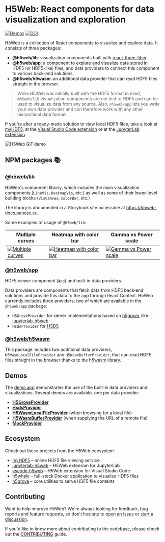 # H5Web: React components for data visualization and exploration

[![Demos](https://img.shields.io/website?down_message=offline&label=demo&up_message=online&url=https%3A%2F%2Fh5web.panosc.eu%2F)](https://h5web.panosc.eu/)
[![DOI](https://zenodo.org/badge/DOI/10.5281/zenodo.6458452.svg)](https://doi.org/10.5281/zenodo.6458452)

H5Web is a collection of React components to visualize and explore data. It
consists of three packages:

- **@h5web/lib**: visualization components built with
  [react-three-fiber](https://github.com/react-spring/react-three-fiber).
- **@h5web/app**: a component to explore and visualize data stored in HDF5 (or
  HDF5-like) files, and data providers to connect this component to various
  back-end solutions.
- **@h5web/h5wasm**: an additional data provider that can read HDF5 files
  straight in the browser.

> While H5Web was initially built with the HDF5 format in mind, `@h5web/lib`
> visualization components are not tied to HDF5 and can be used to visualize
> data from any source. Also, `@h5web/app` lets you write your own data provider
> and can therefore work with any other hierarchical data format.

If you're after a ready-made solution to view local HDF5 files, take a look at
[myHDF5](https://myhdf5.hdfgroup.org/), at the
[Visual Studio Code extension](https://marketplace.visualstudio.com/items?itemName=h5web.vscode-h5web)
or at the [JupyterLab extension](https://github.com/silx-kit/jupyterlab-h5web).

![H5Web GIF demo](https://user-images.githubusercontent.com/2936402/107791492-4c512980-6d54-11eb-8ba4-4a1433bdfeea.gif)

## NPM packages 📚

### [@h5web/lib](https://www.npmjs.com/package/@h5web/lib)

H5Web's component library, which includes the main visualization components
(`LineVis`, `HeatmapVis`, etc.) as well as some of their lower-level building
blocks (`VisCanvas`, `ColorBar`, etc.)

The library is documented in a Storybook site accessible at
https://h5web-docs.panosc.eu.

Some examples of usage of `@h5web/lib`:

| Multiple curves                                                                                                                                                                                             | Heatmap with color bar                                                                                                                                                                                                  | Gamma vs Power scale                                                                                                                                                                                    |
| ----------------------------------------------------------------------------------------------------------------------------------------------------------------------------------------------------------- | ----------------------------------------------------------------------------------------------------------------------------------------------------------------------------------------------------------------------- | ------------------------------------------------------------------------------------------------------------------------------------------------------------------------------------------------------- |
| [![Multiple curves](https://github.com/silx-kit/h5web/assets/2936402/0c967dbc-b70b-43e1-93aa-f340889da01a)](https://codesandbox.io/p/sandbox/h5weblib-multiple-curves-46kppn?file=%2Fsrc%2FApp.tsx%3A1%2C1) | [![Heatmap with color bar](https://github.com/silx-kit/h5web/assets/2936402/0677a610-3812-4867-a9e6-967ec7d36675)](https://codesandbox.io/p/sandbox/h5weblib-heatmap-with-tooltip-4nc9hp?file=%2Fsrc%2FApp.tsx%3A1%2C1) | [![Gamma vs Power scale](https://github.com/silx-kit/h5web/assets/2936402/71c5bebb-7d12-4315-8382-d2e36d5240f2)](https://codesandbox.io/p/sandbox/h5weblib-gamma-vs-power-kksyd7?file=%2Fsrc%2FApp.tsx) |

### [@h5web/app](https://www.npmjs.com/package/@h5web/app)

HDF5 viewer component (`App`) and built-in data providers.

Data providers are components that fetch data from HDF5 back-end solutions and
provide this data to the app through React Context. H5Web currently includes
three providers, two of which are available in the `@h5web/app` package:

- `H5GroveProvider` for server implementations based on
  [h5grove](https://github.com/silx-kit/h5grove), like
  [jupyterlab-h5web](https://github.com/silx-kit/jupyterlab-h5web)
- `HsdsProvider` for [HSDS](https://github.com/HDFGroup/hsds)

### [@h5web/h5wasm](https://www.npmjs.com/package/@h5web/h5wasm)

This package includes two additional data providers, `H5WasmLocalFileProvider`
and `H5WasmBufferProvider`, that can read HDF5 files straight in the browser
thanks to the [h5wasm](https://github.com/usnistgov/h5wasm) library.

## Demos

The [demo app](https://h5web.panosc.eu/) demonstrates the use of the built-in
data providers and visualizations. Several demos are available, one per data
provider:

- [**H5GroveProvider**](https://h5web.panosc.eu/h5grove)
- [**HsdsProvider**](https://h5web.panosc.eu/hsds)
- [**H5WasmLocalFileProvider**](https://h5web.panosc.eu/h5wasm) (when browsing
  for a local file)
- [**H5WasmBufferProvider**](https://h5web.panosc.eu/h5wasm) (when supplying the
  URL of a remote file)
- [**MockProvider**](https://h5web.panosc.eu/mock)

## Ecosystem

Check out these projects from the H5Web ecosystem:

- [myHDF5](https://myhdf5.hdfgroup.org/) – online HDF5 file viewing service
- [jupyterlab-h5web](https://github.com/silx-kit/jupyterlab-h5web) – H5Web
  extension for JupyterLab
- [vscode-h5web](https://github.com/silx-kit/vscode-h5web) – H5Web extension for
  Visual Studio Code
- [h5whale](https://github.com/silx-kit/h5whale) – full-stack Docker application
  to visualise HDF5 files
- [h5grove](https://github.com/silx-kit/h5grove) – core utilities to serve HDF5
  file contents

## Contributing

Want to help improve H5Web? We're always looking for feedback, bug reports and
feature requests, so don't hesitate to
[open an issue](https://github.com/silx-kit/h5web/issues/new/choose) or
[start a discussion](https://github.com/silx-kit/h5web/discussions).

If you'd like to know more about contributing to the codebase, please check out
the [CONTRIBUTING](CONTRIBUTING.md) guide.
